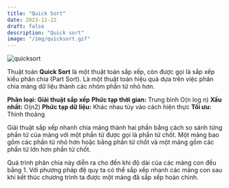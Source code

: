 ```yaml
---
title: "Quick Sort"
date: 2023-12-22
draft: false
description: "Quick sort"
image: "/img/quicksort.gif"
---
```

![quicksort](/img/qicksort.gif)

Thuật toán **Quick Sort** là một thuật toán sắp xếp, còn được gọi là sắp xếp kiểu phân chia (Part Sort). Là một thuật toán hiệu quả dựa trên việc phân chia mảng dữ liệu thành các nhóm phần tử nhỏ hơn.

**Phân loại: Giải thuật sắp xếp**
**Phức tạp thời gian:** Trung bình O(n log n)
**Xấu nhất:** O(n2)
**Phức tạp dữ liệu:** Khác nhau tùy vào cách hiện thực
**Tối ưu:** Thỉnh thoảng

Giải thuật sắp xếp nhanh chia mảng thành hai phần bằng cách so sánh từng phần tử của mảng với một phần tử được gọi là phần tử chốt. Một mảng bao gồm các phần tử nhỏ hơn hoặc bằng phần tử chốt và một mảng gồm các phần tử lớn hơn phần tử chốt.

Quá trình phân chia này diễn ra cho đến khi độ dài của các mảng con đều bằng 1. Với phương pháp đệ quy ta có thể sắp xếp nhanh các mảng con sau khi kết thúc chương trình ta được một mảng đã sắp xếp hoàn chỉnh.